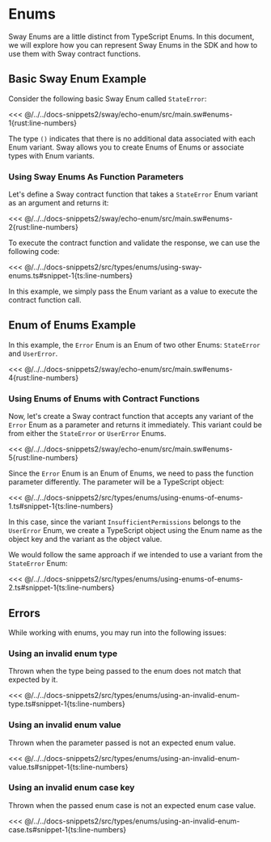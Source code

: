 # Enums

Sway Enums are a little distinct from TypeScript Enums. In this document, we will explore how you can represent Sway Enums in the SDK and how to use them with Sway contract functions.

## Basic Sway Enum Example

Consider the following basic Sway Enum called `StateError`:

<<< @/../../docs-snippets2/sway/echo-enum/src/main.sw#enums-1{rust:line-numbers}

The type `()` indicates that there is no additional data associated with each Enum variant. Sway allows you to create Enums of Enums or associate types with Enum variants.

### Using Sway Enums As Function Parameters

Let's define a Sway contract function that takes a `StateError` Enum variant as an argument and returns it:

<<< @/../../docs-snippets2/sway/echo-enum/src/main.sw#enums-2{rust:line-numbers}

To execute the contract function and validate the response, we can use the following code:

<<< @/../../docs-snippets2/src/types/enums/using-sway-enums.ts#snippet-1{ts:line-numbers}

In this example, we simply pass the Enum variant as a value to execute the contract function call.

## Enum of Enums Example

In this example, the `Error` Enum is an Enum of two other Enums: `StateError` and `UserError`.

<<< @/../../docs-snippets2/sway/echo-enum/src/main.sw#enums-4{rust:line-numbers}

### Using Enums of Enums with Contract Functions

Now, let's create a Sway contract function that accepts any variant of the `Error` Enum as a parameter and returns it immediately. This variant could be from either the `StateError` or `UserError` Enums.

<<< @/../../docs-snippets2/sway/echo-enum/src/main.sw#enums-5{rust:line-numbers}

Since the `Error` Enum is an Enum of Enums, we need to pass the function parameter differently. The parameter will be a TypeScript object:

<<< @/../../docs-snippets2/src/types/enums/using-enums-of-enums-1.ts#snippet-1{ts:line-numbers}

In this case, since the variant `InsufficientPermissions` belongs to the `UserError` Enum, we create a TypeScript object using the Enum name as the object key and the variant as the object value.

We would follow the same approach if we intended to use a variant from the `StateError` Enum:

<<< @/../../docs-snippets2/src/types/enums/using-enums-of-enums-2.ts#snippet-1{ts:line-numbers}

## Errors

While working with enums, you may run into the following issues:

### Using an invalid enum type

Thrown when the type being passed to the enum does not match that expected by it.

<<< @/../../docs-snippets2/src/types/enums/using-an-invalid-enum-type.ts#snippet-1{ts:line-numbers}

### Using an invalid enum value

Thrown when the parameter passed is not an expected enum value.

<<< @/../../docs-snippets2/src/types/enums/using-an-invalid-enum-value.ts#snippet-1{ts:line-numbers}

### Using an invalid enum case key

Thrown when the passed enum case is not an expected enum case value.

<<< @/../../docs-snippets2/src/types/enums/using-an-invalid-enum-case.ts#snippet-1{ts:line-numbers}
